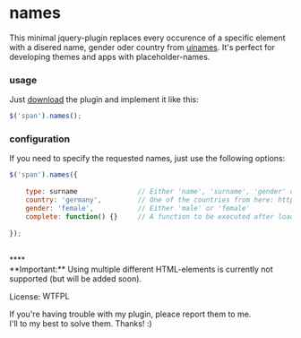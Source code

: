 names
=====

This minimal jquery-plugin replaces every occurence of a specific element with a disered name, gender oder country from [uinames](http://uinames.com). It's perfect for developing themes and apps with placeholder-names.

### usage

Just [download](https://cdn.rawgit.com/leo/names/master/jquery.names.min.js) the plugin and implement it like this:

```javascript
$('span').names();
```

### configuration

If you need to specify the requested names, just use the following options:

```javascript
$('span').names({
    
    type: surname               // Either 'name', 'surname', 'gender' or 'country'
    country: 'germany',         // One of the countries from here: http://git.io/WCYA3Q
    gender: 'female',           // Either 'male' or 'female'
    complete: function() {}     // A function to be executed after loading all names
        
});
```

<br>
****
<br>
**Important:** Using multiple different HTML-elements is currently not supported (but will be added soon).

License: <a href="http://www.wtfpl.net/"><img src="http://www.wtfpl.net/wp-content/uploads/2012/12/wtfpl-badge-4.png" width="80" height="15" alt="WTFPL" /></a>

If you're having trouble with my plugin, pleace report them to me.<br>
I'll to my best to solve them. Thanks! :)
